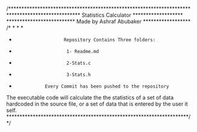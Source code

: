 /*********************************************************************
**************************** Statistics Calculator *******************
************************** Made by Ashraf Abubaker ******************
/*
*
* 
*
*                       Repository Contains Three folders: 
*                        1- Readme.md
*                        2-Stats.c
*                        3-Stats.h
*                Every Commit has been pushed to the repository
The executable code will calculate the the statistics of a set of data hardcoded in the source file, or a set of data that is entered by the user it self. 
*********************************************************************/
 */

